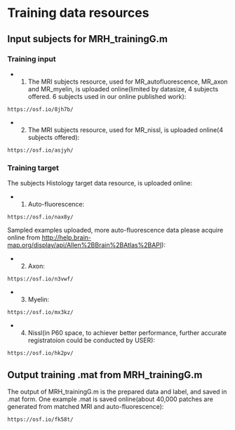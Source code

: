 # Training data resources
## Input subjects for MRH_trainingG.m
### Training input
- 1. The MRI subjects resource, used for MR_autofluorescence, MR_axon and MR_myelin, is uploaded online(limited by datasize, 4 subjects offered. 6 subjects used in our online published work):
```
https://osf.io/8jh7b/
```
- 2. The MRI subjects resource, used for MR_nissl, is uploaded online(4 subjects offered):
```
https://osf.io/asjyh/
```
### Training target
The subjects Histology target data resource, is uploaded online:
- 1. Auto-fluorescence:
```
https://osf.io/nax8y/
```
Sampled examples uploaded, more auto-fluorescence data please acquire online from http://help.brain-map.org/display/api/Allen%2BBrain%2BAtlas%2BAPI):

- 2. Axon:
```
https://osf.io/n3vwf/
```

- 3. Myelin:
```
https://osf.io/mx3kz/
```
- 4. Nissl(in P60 space, to achiever better performance, further accurate registratoion could be conducted by USER):
```
https://osf.io/hk2pv/
```

## Output training .mat from MRH_trainingG.m
The output of MRH_trainingG.m is the prepared data and label, and saved in .mat form. 
One example .mat is saved online(about 40,000 patches are generated from matched MRI and auto-fluorescence):
```
https://osf.io/fk58t/
```
